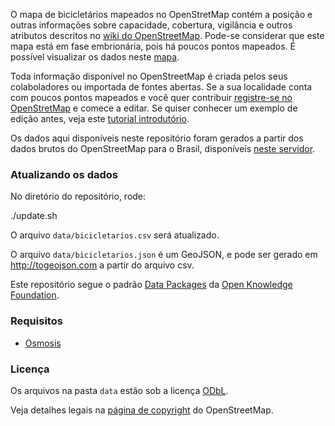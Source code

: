 O mapa de bicicletários mapeados no OpenStretMap contém a posição e outras informações sobre capacidade, cobertura, vigilância e outros atributos descritos no [wiki do OpenStreetMap](http://wiki.openstreetmap.org/wiki/Bicycle_parking). Pode-se considerar que este mapa está em fase embrionária, pois há poucos pontos mapeados. É possível visualizar os dados neste [mapa](../master/data/bicicletarios.json).

Toda informação disponível no OpenStreetMap é criada pelos seus colaboladores ou importada de fontes abertas. Se a sua localidade conta com poucos pontos mapeados e você quer contribuir [registre-se no OpenStretMap](https://www.openstreetmap.org/user/new) e comece a editar. Se quiser conhecer um exemplo de edição antes, veja este [tutorial introdutório](http://www.youtube.com/watch?v=o6EtBuokdPs).

Os dados aqui disponíveis neste repositório foram gerados a partir dos dados brutos do OpenStreetMap para o Brasil, disponíveis [neste servidor](http://download.geofabrik.de/south-america.html).

### Atualizando os dados

No diretório do repositório, rode:

  ./update.sh

O arquivo `data/bicicletarios.csv` será atualizado.

O arquivo `data/bicicletarios.json` é um GeoJSON, e pode ser gerado em http://togeojson.com a partir do arquivo csv.

Este repositório segue o padrão [Data Packages](http://data.okfn.org/standards/data-package) da [Open Knowledge Foundation](http://br.okfn.org/). 

### Requisitos

* [Osmosis](http://wiki.openstreetmap.org/wiki/Osmosis)

### Licença

Os arquivos na pasta `data` estão sob a licença [ODbL](http://opendatacommons.org/licenses/odbl/summary). 

Veja detalhes legais na [página de copyright](http://www.openstreetmap.org/copyright) do OpenStreetMap.
